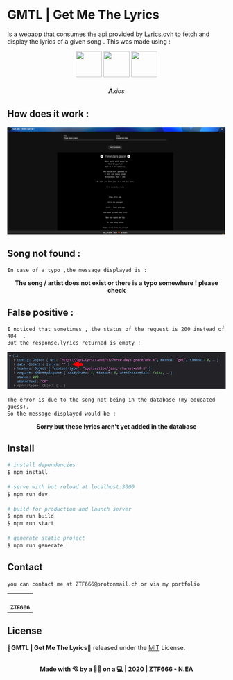 # GMTL | Get Me The Lyrics

Is a webapp that consumes the api provided by [Lyrics.ovh](https://lyricsovh.docs.apiary.io) to fetch and display the lyrics of a given song .
This was made using :

<div align="center">
<img src="https://external-content.duckduckgo.com/iu/?u=https%3A%2F%2Fseeklogo.com%2Fimages%2FV%2Fvuetify-logo-3BCF73C928-seeklogo.com.png&f=1&nofb=1"  width='60' height='60'>
<img src="https://external-content.duckduckgo.com/iu/?u=https%3A%2F%2Fvirtualcast.jp%2Fblog%2Fwp-content%2Fuploads%2F2019%2F04%2Fnuxtjs-logo.png&f=1&nofb=1"  width='60' height='60'>
<img src="https://external-content.duckduckgo.com/iu/?u=https%3A%2F%2Fvuejs.org%2Fimages%2Flogo.png&f=1&nofb=1"  width='60' height='60'>
<h6><strong>A</strong>xios</h6>
</div>

## How does it work :

<div align="center">
<img src="/assets/Lyrics.gif" >
</div>

## Song not found :

```
In case of a typo ,the message displayed is :
```

<div align="center">
<strong><p>The song / artist does not exist or there is a typo somewhere ! please check</p> </strong>
</div>

## False positive :

```
I noticed that sometimes , the status of the request is 200 instead of 404  .
But the response.lyrics returned is empty !
```

<div align="center">
<img src="/assets/falsepositive.png" >
</div>

```
The error is due to the song not being in the database (my educated guess).
So the message displayed would be :
```

<div align="center">
<strong><p>Sorry but these lyrics aren't yet added in the database</p> </strong>
</div>

## Install

```bash
# install dependencies
$ npm install

# serve with hot reload at localhost:3000
$ npm run dev

# build for production and launch server
$ npm run build
$ npm run start

# generate static project
$ npm run generate
```

## Contact

```
you can contact me at ZTF666@protonmail.ch or via my portfolio

```

<div align="center">

<table>
  <tr>
    <td align="center"><a href="https://ztfportfolio.web.app/" target='_blank'><img src="https://avatars1.githubusercontent.com/u/32502988?v=4" width="100px;" alt=""/><br /><sub><b>ZTF666</b></sub></a></td>
  </tr>
</table>

</div>

## License

**💎GMTL | Get Me The Lyrics💎** released under the [MIT](LICENSE) License.
<br><br>

<div align="center">
<strong><p>Made with 💘 by a 👨‍💻 on a 💻 | 2020 | ZTF666 - N.EA</p> </strong>
</div>
